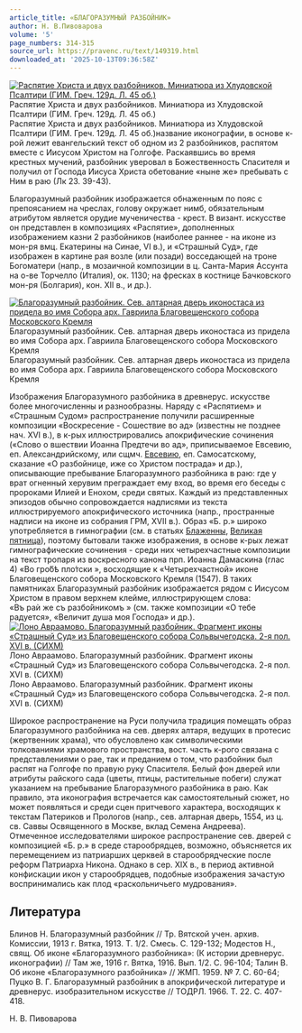 ```yaml
---
article_title: «БЛАГОРАЗУМНЫЙ РАЗБОЙНИК»
author: Н. В.Пивоварова
volume: '5'
page_numbers: 314-315
source_url: https://pravenc.ru/text/149319.html
downloaded_at: '2025-10-13T09:36:58Z'
---
```


[![Распятие Христа и двух разбойников. Миниатюра из Хлудовской Псалтири (ГИМ. Греч. 129д. Л. 45 об.)](https://pravenc.ru/data/831/456/1234/1i200.jpg "Кликните для увеличения картинки")](https://pravenc.ru/data/831/456/1234/1i400.jpg)Распятие Христа и двух разбойников. Миниатюра из Хлудовской Псалтири (ГИМ. Греч. 129д. Л. 45 об.)  
Распятие Христа и двух разбойников. Миниатюра из Хлудовской Псалтири (ГИМ. Греч. 129д. Л. 45 об.)название иконографии, в основе к-рой лежит евангельский текст об одном из 2 разбойников, распятом вместе с Иисусом Христом на Голгофе. Раскаявшись во время крестных мучений, разбойник уверовал в Божественность Спасителя и получил от Господа Иисуса Христа обетование «ныне же» пребывать с Ним в раю (Лк 23. 39-43).

Благоразумный разбойник изображается обнаженным по пояс с препоясанием на чреслах, голову окружает нимб, обязательным атрибутом является орудие мученичества - крест. В визант. искусстве он представлен в композициях «Распятие», дополненных изображением казни 2 разбойников (наиболее раннее - на иконе из мон-ря вмц. Екатерины на Синае, VI в.), и «Страшный Суд», где изображен в картине рая возле (или позади) восседающей на троне Богоматери (напр., в мозаичной композиции в ц. Санта-Мария Ассунта на о-ве Торчелло (Италия), ок. 1130; на фресках в костнице Бачковского мон-ря (Болгария), кон. XII в., и др.).

[![Благоразумный разбойник. Сев. алтарная дверь иконостаса из придела во имя Собора арх. Гавриила Благовещенского собора Московского Кремля](https://pravenc.ru/data/751/456/1234/1i200.jpg "Кликните для увеличения картинки")](https://pravenc.ru/data/751/456/1234/1i400.jpg)Благоразумный разбойник. Сев. алтарная дверь иконостаса из придела во имя Собора арх. Гавриила Благовещенского собора Московского Кремля  
Благоразумный разбойник. Сев. алтарная дверь иконостаса из придела во имя Собора арх. Гавриила Благовещенского собора Московского Кремля

Изображения Благоразумного разбойника в древнерус. искусстве более многочисленны и разнообразны. Наряду с «Распятием» и «Страшным Судом» распространение получили расширенные композиции «Воскресение - Сошествие во ад» (известны не позднее нач. XVI в.), в к-рых иллюстрировались апокрифические сочинения («Слово о вшествии Иоанна Предтечи во ад», приписываемое Евсевию, еп. Александрийскому, или сщмч. [Евсевию](https://pravenc.ru/text/Евсевий.html), еп. Самосатскому, сказание «О разбойнице, иже со Христом пострада» и др.), описывающие пребывание Благоразумного разбойника в раю: где у врат огненный херувим преграждает ему вход, во время его беседы с пророками Илией и Енохом, среди святых. Каждый из представленных эпизодов обычно сопровождается надписями из текста иллюстрируемого апокрифического источника (напр., пространные надписи на иконе из собрания ГРМ, XVII в.). Образ «Б. р.» широко употребляется в гимнографии (см. в статьях [Блаженны](https://pravenc.ru/text/Блаженны.html), [Великая пятница](<https://pravenc.ru/text/Великая пятница.html>)), поэтому бытовали также изображения, в основе к-рых лежат гимнографические сочинения - среди них четырехчастные композиции на текст тропаря из воскресного канона прп. Иоанна Дамаскина (глас 4) «<span class="cu">Во</span> <span class="cu">гро́бѣ</span> <span class="cu">пло́тски</span> », восходящие к «Четырехчастной» иконе Благовещенского собора Московского Кремля (1547). В таких памятниках Благоразумный разбойник изображается рядом с Иисусом Христом в правом верхнем клейме, иллюстрирующем слова: «<span class="cu">Въ</span> <span class="cu">раѝ</span> <span class="cu">же</span> <span class="cu">съ</span> <span class="cu">разбо́йникомъ</span> » (см. также композиции «О тебе радуется», «Величит душа моя Господа» и др.).[![Лоно Авраамово. Благоразумный разбойник. Фрагмент иконы «Страшный Суд» из Благовещенского собора Сольвычегодска. 2-я пол. XVI в. (СИХМ)](https://pravenc.ru/data/641/456/1234/1i200.jpg "Кликните для увеличения картинки")](https://pravenc.ru/data/641/456/1234/1i400.jpg)Лоно Авраамово. Благоразумный разбойник. Фрагмент иконы «Страшный Суд» из Благовещенского собора Сольвычегодска. 2-я пол. XVI в. (СИХМ)  
Лоно Авраамово. Благоразумный разбойник. Фрагмент иконы «Страшный Суд» из Благовещенского собора Сольвычегодска. 2-я пол. XVI в. (СИХМ)

Широкое распространение на Руси получила традиция помещать образ Благоразумного разбойника на сев. дверях алтаря, ведущих в протесис (жертвенник храма), что обусловлено как символическими толкованиями храмового пространства, вост. часть к-рого связана с представлениями о рае, так и преданием о том, что разбойник был распят на Голгофе по правую руку Спасителя. Белый фон дверей или атрибуты райского сада (цветы, птицы, растительные побеги) служат указанием на пребывание Благоразумного разбойника в раю. Как правило, эта иконография встречается как самостоятельный сюжет, но может появляться и среди сцен притчевого характера, восходящих к текстам Патериков и Прологов (напр., сев. алтарная дверь, 1554, из ц. св. Саввы Освященного в Москве, вклад Семена Андреева). Отмеченное исследователями широкое распространение сев. дверей с композицией «Б. р.» в среде старообрядцев, возможно, объясняется их перемещением из патриарших церквей в старообрядческие после реформ Патриарха Никона. Однако в сер. XIX в., в период активной конфискации икон у старообрядцев, подобные изображения зачастую воспринимались как плод «раскольничьего мудрования».

## Литература

Блинов Н. Благоразумный разбойник // Тр. Вятской учен. архив. Комиссии, 1913 г. Вятка, 1913. Т. 1/2. Смесь. С. 129-132; Модестов Н., свящ. Об иконе «Благоразумного разбойника»: (К истории древнерус. иконографии) // Там же, 1916 г. Вятка, 1916. Вып. 1/2. С. 96-104; Талин В. Об иконе «Благоразумного разбойника» // ЖМП. 1959. № 7. С. 60-64; Пуцко В. Г. Благоразумный разбойник в апокрифической литературе и древнерус. изобразительном искусстве // ТОДРЛ. 1966. Т. 22. С. 407-418.

Н. В.  Пивоварова
